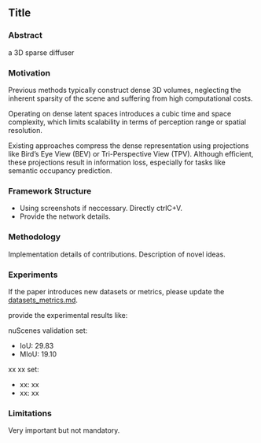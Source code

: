 ## Title

### Abstract

a 3D sparse diffuser




### Motivation

Previous methods typically construct dense 3D volumes, neglecting the inherent sparsity of the scene and suffering from high computational costs.

Operating on dense latent spaces introduces a cubic time and space complexity, which limits scalability in terms of perception range or spatial resolution.

Existing approaches compress the dense representation using projections like Bird’s Eye View (BEV) or Tri-Perspective View (TPV). Although efficient, these projections result in information loss, especially for tasks like semantic occupancy prediction.



### Framework Structure

- Using screenshots if neccessary. Directly ctrlC+V. 
- Provide the network details. 

### Methodology

Implementation details of contributions. Description of novel ideas. 

### Experiments

If the paper introduces new datasets or metrics, please update the [datasets_metrics.md](datasets_metrics.md).

provide the experimental results like:

nuScenes validation set:
- IoU: 29.83 
- MIoU: 19.10

xx xx set:
- xx: xx 
- xx: xx



### Limitations
Very important but not mandatory. 


